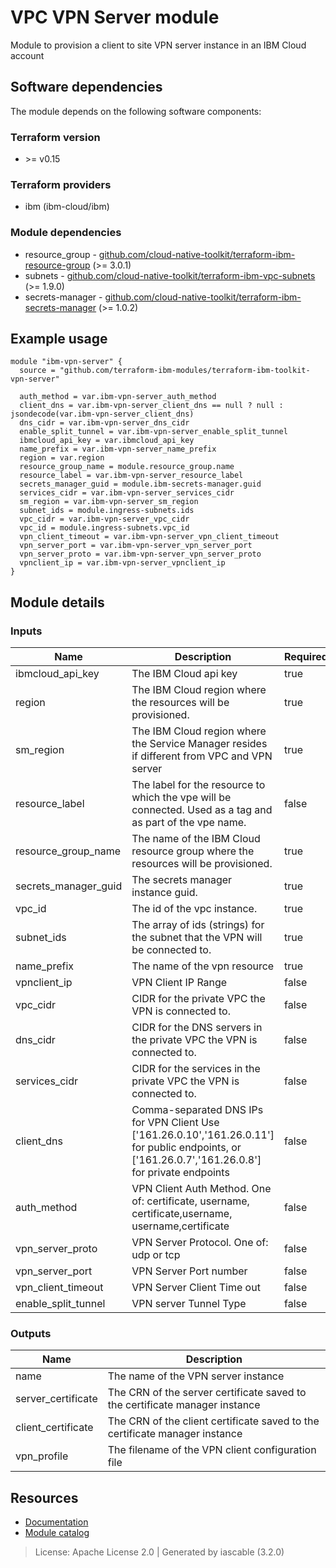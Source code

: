 # VPC VPN Server module

Module to provision a client to site VPN server instance in an IBM Cloud account


## Software dependencies

The module depends on the following software components:

### Terraform version

- \>= v0.15

### Terraform providers


- ibm (ibm-cloud/ibm)

### Module dependencies


- resource_group - [github.com/cloud-native-toolkit/terraform-ibm-resource-group](https://github.com/cloud-native-toolkit/terraform-ibm-resource-group) (>= 3.0.1)
- subnets - [github.com/cloud-native-toolkit/terraform-ibm-vpc-subnets](https://github.com/cloud-native-toolkit/terraform-ibm-vpc-subnets) (>= 1.9.0)
- secrets-manager - [github.com/cloud-native-toolkit/terraform-ibm-secrets-manager](https://github.com/cloud-native-toolkit/terraform-ibm-secrets-manager) (>= 1.0.2)

## Example usage

```hcl
module "ibm-vpn-server" {
  source = "github.com/terraform-ibm-modules/terraform-ibm-toolkit-vpn-server"

  auth_method = var.ibm-vpn-server_auth_method
  client_dns = var.ibm-vpn-server_client_dns == null ? null : jsondecode(var.ibm-vpn-server_client_dns)
  dns_cidr = var.ibm-vpn-server_dns_cidr
  enable_split_tunnel = var.ibm-vpn-server_enable_split_tunnel
  ibmcloud_api_key = var.ibmcloud_api_key
  name_prefix = var.ibm-vpn-server_name_prefix
  region = var.region
  resource_group_name = module.resource_group.name
  resource_label = var.ibm-vpn-server_resource_label
  secrets_manager_guid = module.ibm-secrets-manager.guid
  services_cidr = var.ibm-vpn-server_services_cidr
  sm_region = var.ibm-vpn-server_sm_region
  subnet_ids = module.ingress-subnets.ids
  vpc_cidr = var.ibm-vpn-server_vpc_cidr
  vpc_id = module.ingress-subnets.vpc_id
  vpn_client_timeout = var.ibm-vpn-server_vpn_client_timeout
  vpn_server_port = var.ibm-vpn-server_vpn_server_port
  vpn_server_proto = var.ibm-vpn-server_vpn_server_proto
  vpnclient_ip = var.ibm-vpn-server_vpnclient_ip
}

```

## Module details

### Inputs

| Name | Description | Required | Default | Source |
|------|-------------|---------|----------|--------|
| ibmcloud_api_key | The IBM Cloud api key | true |  |  |
| region | The IBM Cloud region where the resources will be provisioned. | true |  |  |
| sm_region | The IBM Cloud region where the Service Manager resides if different from VPC and VPN server | true |  |  |
| resource_label | The label for the resource to which the vpe will be connected. Used as a tag and as part of the vpe name. | false | vpn |  |
| resource_group_name | The name of the IBM Cloud resource group where the resources will be provisioned. | true |  | resource_group.name |
| secrets_manager_guid | The secrets manager instance guid. | true |  | secrets-manager.guid |
| vpc_id | The id of the vpc instance. | true |  | subnets.vpc_id |
| subnet_ids | The array of ids (strings) for the subnet that the VPN will be connected to. | true |  | subnets.ids |
| name_prefix | The name of the vpn resource | true |  |  |
| vpnclient_ip | VPN Client IP Range | false | 172.16.0.0/16 |  |
| vpc_cidr | CIDR for the private VPC the VPN is connected to. | false | 10.0.0.0/8 |  |
| dns_cidr | CIDR for the DNS servers in the private VPC the VPN is connected to. | false | 161.26.0.0/16 |  |
| services_cidr | CIDR for the services in the private VPC the VPN is connected to. | false | 166.8.0.0/14 |  |
| client_dns | Comma-separated DNS IPs for VPN Client Use ['161.26.0.10','161.26.0.11'] for public endpoints, or ['161.26.0.7','161.26.0.8'] for private endpoints | false | 161.26.0.7161.26.0.8 |  |
| auth_method | VPN Client Auth Method. One of: certificate, username, certificate,username, username,certificate | false | certificate |  |
| vpn_server_proto | VPN Server Protocol. One of: udp or tcp | false | udp |  |
| vpn_server_port | VPN Server Port number | false | 443 |  |
| vpn_client_timeout | VPN Server Client Time out | false | 600 |  |
| enable_split_tunnel | VPN server Tunnel Type | false | true |  |

### Outputs

| Name | Description |
|------|-------------|
| name | The name of the VPN server instance |
| server_certificate | The CRN of the server certificate saved to the certificate manager instance |
| client_certificate | The CRN of the client certificate saved to the certificate manager instance |
| vpn_profile | The filename of the VPN client configuration file |

## Resources

- [Documentation](https://operate.cloudnativetoolkit.dev)
- [Module catalog](https://modules.cloudnativetoolkit.dev)

> License: Apache License 2.0 | Generated by iascable (3.2.0)
